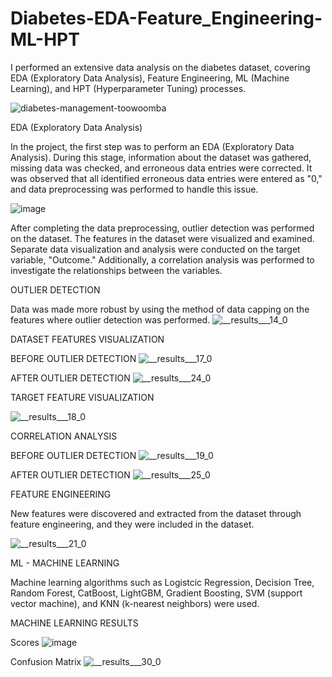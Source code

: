# Diabetes-EDA-Feature_Engineering-ML-HPT
I performed an extensive data analysis on the diabetes dataset, covering EDA (Exploratory Data Analysis), Feature Engineering, ML (Machine Learning), and HPT (Hyperparameter Tuning) processes.

![diabetes-management-toowoomba](https://github.com/ahmetdzdrr/Diabetes-EDA-Feature_Engineering-ML-HPT/assets/117534684/e5bbb1fc-630a-4d2c-844d-1c3c83e0da45)


EDA (Exploratory Data Analysis)

In the project, the first step was to perform an EDA (Exploratory Data Analysis). During this stage, information about the dataset was gathered, missing data was checked, and erroneous data entries were corrected. It was observed that all identified erroneous data entries were entered as "0," and data preprocessing was performed to handle this issue.

![image](https://github.com/ahmetdzdrr/Diabetes-EDA-Feature_Engineering-ML-HPT/assets/117534684/27a648ca-8579-44c7-b205-302647716df8)

After completing the data preprocessing, outlier detection was performed on the dataset. The features in the dataset were visualized and examined. Separate data visualization and analysis were conducted on the target variable, "Outcome." Additionally, a correlation analysis was performed to investigate the relationships between the variables.

OUTLIER DETECTION

Data was made more robust by using the method of data capping on the features where outlier detection was performed.
![__results___14_0](https://github.com/ahmetdzdrr/Diabetes-EDA-Feature_Engineering-ML-HPT/assets/117534684/aef93e43-fe09-4fe9-afc6-b94ad7d838f4)

DATASET FEATURES VISUALIZATION

BEFORE OUTLIER DETECTION
![__results___17_0](https://github.com/ahmetdzdrr/Diabetes-EDA-Feature_Engineering-ML-HPT/assets/117534684/a2b635d5-b2f6-400c-90cc-53e492258981)

AFTER OUTLIER DETECTION
![__results___24_0](https://github.com/ahmetdzdrr/Diabetes-EDA-Feature_Engineering-ML-HPT/assets/117534684/c607b816-b010-4e38-8305-c2ddeb3ffabf)



TARGET FEATURE VISUALIZATION

![__results___18_0](https://github.com/ahmetdzdrr/Diabetes-EDA-Feature_Engineering-ML-HPT/assets/117534684/a122c200-f1a0-41fa-bed0-5b24d8aadb8c)

CORRELATION ANALYSIS

BEFORE OUTLIER DETECTION
![__results___19_0](https://github.com/ahmetdzdrr/Diabetes-EDA-Feature_Engineering-ML-HPT/assets/117534684/3dfa4d9f-2e00-4267-b4d4-7c1f55a19276)

AFTER OUTLIER DETECTION
![__results___25_0](https://github.com/ahmetdzdrr/Diabetes-EDA-Feature_Engineering-ML-HPT/assets/117534684/448e8ec6-19f0-4861-99aa-2d0eed517212)


FEATURE ENGINEERING

New features were discovered and extracted from the dataset through feature engineering, and they were included in the dataset.

![__results___21_0](https://github.com/ahmetdzdrr/Diabetes-EDA-Feature_Engineering-ML-HPT/assets/117534684/10be1242-5936-4cb6-a6e7-e6492c2bea89)



ML - MACHINE LEARNING

Machine learning algorithms such as Logistcic Regression, Decision Tree, Random Forest, CatBoost, LightGBM, Gradient Boosting, SVM (support vector machine), and KNN (k-nearest neighbors) were used.

MACHINE LEARNING RESULTS

Scores
![image](https://github.com/ahmetdzdrr/Diabetes-EDA-Feature_Engineering-ML-HPT/assets/117534684/17cbd073-54f0-4984-b135-21cf26f79415)

Confusion Matrix
![__results___30_0](https://github.com/ahmetdzdrr/Diabetes-EDA-Feature_Engineering-ML-HPT/assets/117534684/ac6586ef-81a0-4519-8831-92b413c6ee42)







